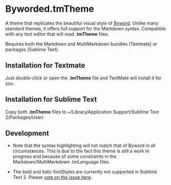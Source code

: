 # Byworded.tmTheme

A theme that replicates the beautiful visual style of [Byword](http://bywordapp.com/). Unlike many standard themes, it offers full support for the Markdown syntax. Compatible with any text editor that will read **.tmTheme** files.

Requires both the Markdown and MultiMarkdown bundles (Textmate) or packages (Sublime Text).

## Installation for Textmate

Just double-click or open the **.tmTheme** file and TextMate will install it for you.

## Installation for Sublime Text

Copy both **.tmTheme** files to ~/Library/Application Support/Sublime Text 2/Packages/User/

## Development

- Note that the syntax highlighting will not match that of Byword in all circumstances. This is due to the fact this theme is still a work in progress and because of some constraints in the Markdown/MultiMarkdown .tmLanguage files.

- The bold and italic fontStyles are currently not supported in Sublime Text 2. Please [vote on the issue here](http://sublimetext.userecho.com/topic/20780-implement-fontstyle-in-tmtheme/).